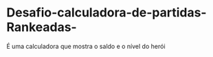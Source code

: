 # Desafio-calculadora-de-partidas-Rankeadas-
É uma calculadora que mostra o saldo e o nível do herói 
